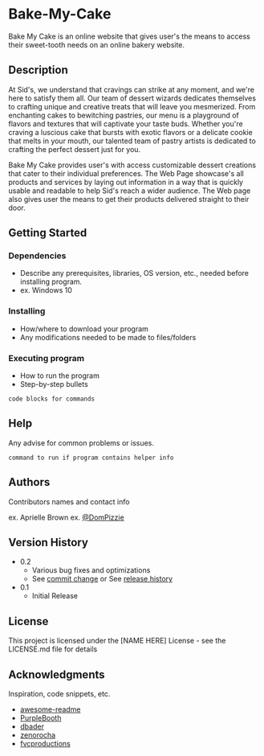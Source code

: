 # Bake-My-Cake

Bake My Cake is an online website that gives user's the means to access their sweet-tooth needs on an online bakery website.

## Description

At Sid's, we understand that cravings can strike at any moment, and we're here to satisfy them all. Our team of dessert wizards dedicates themselves to crafting unique and creative treats that will leave you mesmerized. From enchanting cakes to bewitching pastries, our menu is a playground of flavors and textures that will captivate your taste buds.  Whether you're craving a luscious cake that bursts with exotic flavors or a delicate cookie that melts in your mouth, our talented team of pastry artists is dedicated to crafting the perfect dessert just for you.

Bake My Cake provides user's with access customizable dessert creations that cater to their individual preferences. The Web Page showcase's all products and services by laying out information in a way that is quickly usable and readable to help Sid's reach a wider audience. The Web page also gives user the means to get their products delivered  straight to their door. 

## Getting Started

### Dependencies

* Describe any prerequisites, libraries, OS version, etc., needed before installing program.
* ex. Windows 10

### Installing

* How/where to download your program
* Any modifications needed to be made to files/folders

### Executing program

* How to run the program
* Step-by-step bullets
```
code blocks for commands
```

## Help

Any advise for common problems or issues.
```
command to run if program contains helper info
```

## Authors

Contributors names and contact info

ex. Aprielle Brown
ex. [@DomPizzie](https://www.linkedin.com/in/aprielle-brown-53b52a67/)

## Version History

* 0.2
    * Various bug fixes and optimizations
    * See [commit change]() or See [release history]()
* 0.1
    * Initial Release

## License

This project is licensed under the [NAME HERE] License - see the LICENSE.md file for details

## Acknowledgments

Inspiration, code snippets, etc.
* [awesome-readme](https://github.com/matiassingers/awesome-readme)
* [PurpleBooth](https://gist.github.com/PurpleBooth/109311bb0361f32d87a2)
* [dbader](https://github.com/dbader/readme-template)
* [zenorocha](https://gist.github.com/zenorocha/4526327)
* [fvcproductions](https://gist.github.com/fvcproductions/1bfc2d4aecb01a834b46)
